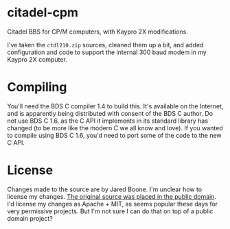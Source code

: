 # citadel-cpm

Citadel BBS for CP/M computers, with Kaypro 2X modifications.

I've taken the `ctdl210.zip` sources, cleaned them up a bit, and added configuration and code to support the internal 300 baud modem in my Kaypro 2X computer.

# Compiling

You'll need the BDS C compiler 1.4 to build this. It's available on the Internet, and is apparently being distributed with consent of the BDS C author. Do not use BDS C 1.6, as the C API it implements in its standard library has changed (to be more like the modern C we all know and love). If you wanted to compile using BDS C 1.6, you'd need to port some of the code to the new C API.

# License

Changes made to the source are by Jared Boone. I'm unclear how to license my changes. [The original source was placed in the public domain](1STREAD.ME). I'd license my changes as Apache + MIT, as seems popular these days for very permissive projects. But I'm not sure I can do that on top of a public domain project?
